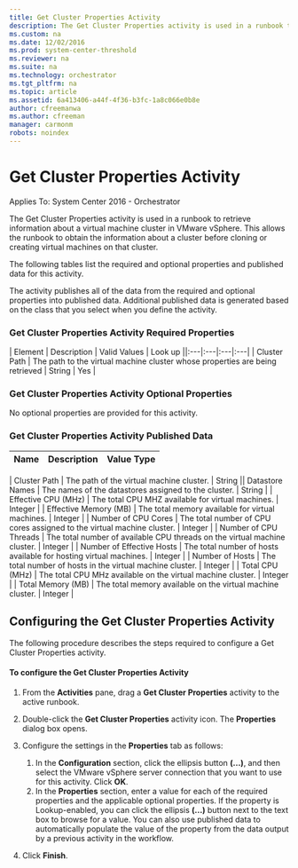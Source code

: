 ```yaml
---
title: Get Cluster Properties Activity
description: The Get Cluster Properties activity is used in a runbook to retrieve information about a virtual machine cluster in VMware vSphere.
ms.custom: na
ms.date: 12/02/2016
ms.prod: system-center-threshold
ms.reviewer: na
ms.suite: na
ms.technology: orchestrator
ms.tgt_pltfrm: na
ms.topic: article
ms.assetid: 6a413406-a44f-4f36-b3fc-1a8c066e0b8e
author: cfreemanwa
ms.author: cfreeman
manager: carmonm
robots: noindex
---
```

# Get Cluster Properties Activity

Applies To: System Center 2016 - Orchestrator

The Get Cluster Properties activity is used in a runbook to retrieve information about a virtual machine cluster in VMware vSphere. This allows the runbook to obtain the information about a cluster before cloning or creating virtual machines on that cluster.

The following tables list the required and optional properties and published data for this activity.

The activity publishes all of the data from the required and optional properties into published data. Additional published data is generated based on the class that you select when you define the activity.

### Get Cluster Properties Activity Required Properties

| Element   | Description   | Valid Values | Look up ||:---|:---|:---|:---|
| Cluster Path | The path to the virtual machine cluster whose properties are being retrieved | String   | Yes   |


### Get Cluster Properties Activity Optional Properties

No optional properties are provided for this activity. 

### Get Cluster Properties Activity Published Data

| Name   | Description   | Value Type |
|:---|:---|:---|

| Cluster Path   | The path of the virtual machine cluster.   | String   || Datastore Names   | The names of the datastores assigned to the cluster.   | String   |
| Effective CPU (MHz)   | The total CPU MHZ available for virtual machines.   | Integer   |
| Effective Memory (MB)   | The total memory available for virtual machines.   | Integer   |
| Number of CPU Cores   | The total number of CPU cores assigned to the virtual machine cluster.   | Integer   |
| Number of CPU Threads   | The total number of available CPU threads on the virtual machine cluster. | Integer   |
| Number of Effective Hosts | The total number of hosts available for hosting virtual machines.   | Integer   |
| Number of Hosts   | The total number of hosts in the virtual machine cluster.   | Integer   |
| Total CPU (MHz)   | The total CPU MHz available on the virtual machine cluster.   | Integer   |
| Total Memory (MB)   | The total memory available on the virtual machine cluster.   | Integer   |

## Configuring the Get Cluster Properties Activity

The following procedure describes the steps required to configure a Get Cluster Properties activity.

#### To configure the Get Cluster Properties Activity

1.  From the **Activities** pane, drag a **Get Cluster Properties** activity to the active runbook.

2.  Double-click the **Get Cluster Properties** activity icon. The **Properties** dialog box opens.

3.  Configure the settings in the **Properties** tab as follows:

    1.  In the **Configuration** section, click the ellipsis button **(...)**, and then select the VMware vSphere server connection that you want to use for this activity. Click **OK**.
    2.  In the **Properties** section, enter a value for each of the required properties and the applicable optional properties. If the property is Lookup-enabled, you can click the ellipsis **(...)** button next to the text box to browse for a value.
        You can also use published data to automatically populate the value of the property from the data output by a previous activity in the workflow.

4.  Click **Finish**.


